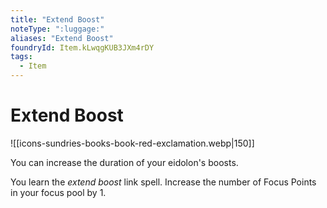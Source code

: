 ```yaml
---
title: "Extend Boost"
noteType: ":luggage:"
aliases: "Extend Boost"
foundryId: Item.kLwqgKUB3JXm4rDY
tags:
  - Item
---
```


# Extend Boost
![[icons-sundries-books-book-red-exclamation.webp|150]]

You can increase the duration of your eidolon's boosts.

You learn the _extend boost_ link spell. Increase the number of Focus Points in your focus pool by 1.
